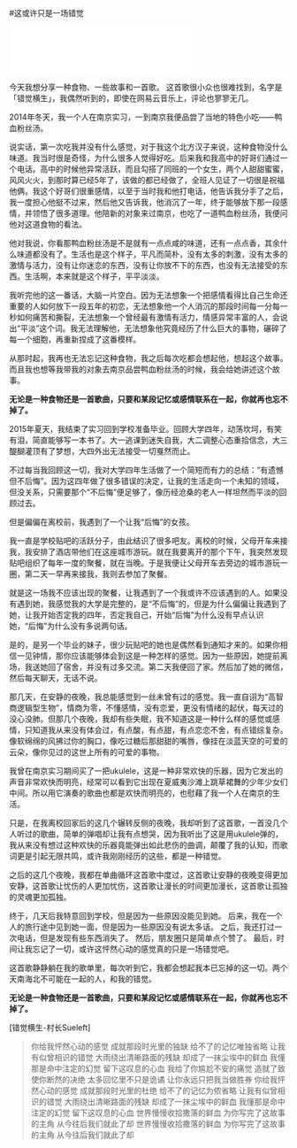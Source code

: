 #这或许只是一场错觉

<iframe frameborder="no" border="0" marginwidth="0" marginheight="0" width=330 height=86 src="//music.163.com/outchain/player?type=2&id=31673277&auto=1&height=66"></iframe>

今天我想分享一种食物、一些故事和一首歌。
这首歌很小众也很难找到，名字是「错觉横生」，我偶然听到的，即使在网易云音乐上，评论也寥寥无几。

2014年冬天，我一个人在南京实习，一到南京我便品尝了当地的特色小吃——鸭血粉丝汤。

说实话，第一次吃我并没有什么感觉，对于我这个北方汉子来说，这种食物没什么味道。我当时很是奇怪，为什么很多人觉得好吃。后来我和我高中的好哥们通过一个电话。高中的时候他异常活跃，而且勾搭了同班的一个女生，两个人甜甜蜜蜜，风风火火，到那时算已经5年了，该做的都已经做了，全班人见证了一切很是祝福他俩。我这个好哥们很重感情，以至于当时我和他打电话，他告诉我分手了之后，我一度担心他挺不过来，然后他又告诉我，他消沉了一年，终于能够放下那一段感情，并领悟了很多道理。他陪新的对象来过南京，也吃了一道鸭血粉丝汤，我便问他对这道食物的看法。

他对我说，你看那鸭血粉丝汤是不是就有一点点咸的味道，还有一点点香，其余什么味道都没有了。生活也是这个样子，平凡而简朴，没有太多的刺激，没有太多的激情与活力，没有让你迷恋的东西，没有让你放不下的东西，也没有无法接受的东西。生活啊，本来就是这个样子，平平淡淡。

我听完他的这一番话，大脑一片空白。因为无法想象一个把感情看得比自己生命还重要的人如何放下一段五年的初恋，无法想象他一个人消沉的那段时间每一分每一秒如何痛苦和撕裂，无法想象一个曾经最有激情有活力，情感异常丰富的人，会说出“平淡”这个词。我无法理解他，无法想象他究竟经历了什么巨大的事物，碾碎了每一个细胞，再重新捏成了这番模样。

从那时起，我再也无法忘记这种食物，我之后每次吃都会想起他，想起这个故事。而且我也想等我带我的对象去南京品尝鸭血粉丝汤的时候，我会给她讲述这个故事。

**无论是一种食物还是一首歌曲，只要和某段记忆或感情联系在一起，你就再也忘不掉了。**

2015年夏天，我结束了实习回到学校准备毕业。回顾大学四年，动荡坎坷，有笑有泪，简直能够写一本书了。大一逃课到迷失自我，大二调整心态重拾信念，大三醍醐灌顶有了梦想，大四外出无法接受一切戛然而止。

不过每当我回顾这一切，我对大学四年生活做了一个简短而有力的总结：“有遗憾但不后悔”。因为这四年做了很多错误的决定，让我的生活走向一个未知的领域，但没关系，只需要那个“不后悔”便足够了，像历经沧桑的老人一样坦然而平淡的回顾过去。

但是偏偏在离校前，我遇到了一个让我“后悔”的女孩。

我一直是学校贴吧的活跃分子，由此结识了很多吧友。离校的时候，父母开车来接我，我安排了酒店带他们在这座城市游玩。就在我要离开的那个下午，我突然发现贴吧组织了每年一度的聚餐，就在当晚。于是我便让父母开车去旁边的城市游玩一圈，第二天一早再来接我，我则去参加了聚餐。

就是这一场我不应该出现的聚餐，让我遇到了一个我或许不应该遇到的人。如果没有遇到她，我感觉我的大学是完整的，是“不后悔”的，但是为什么偏偏让我遇到了她，让我开始否定我的四年，否定我自己，开始“后悔”为什么没有早点认识她，“后悔”为什么没有多说两句话。

是的，是另一个毕业的妹子，很少玩贴吧的她也是偶然看到通知才来的。如果你相信一见钟情，那你应该能够体会到这是一种怎样的感觉。因为一些原因，她提前离场，我送她回了宿舍，并没有过多交流。第二天我便回了家。然后加了她的微信，然后每天聊天，无话不说。

那几天，在安静的夜晚，我总能感觉到一丝未曾有过的感觉。我一直自诩为“高智商逻辑型生物”，情商为零，不懂感情，没有恋爱，更没有情绪的起伏，每天过的没心没肺。但那几个夜晚，我却有些失眠，我不知道这是一种什么样的感觉或感情，只知道我从来没有体会过，有点酸，有点甜，有点恋恋不舍，有点错综复杂。像软绵绵的风拂过你的胸口，像吃过糖后那甜甜的嘴唇，像挂在淡蓝天空的可爱的云朵，像你见过的这世上所有的可爱的事物。

我曾在南京实习期间买了一把ukulele，这是一种非常欢快的乐器，因为它发出的声音非常欢快而明亮，经常可以看到它出现在夏威夷沙滩上跳草裙舞的少年少女们中间。所以用它演奏的歌曲也都是欢快而明亮的，也慰藉了我一个人在南京的生活。

只是，在我离校回家后的这几个辗转反侧的夜晚，我却听到了这首歌，一首没几个人听过的歌曲，简单的弹唱却让我有点想哭，因为我听出了这是用ukulele弹的，我从来没有想过这种欢快的乐器竟能弹出如此悲伤的曲调，颠覆了我的认知，而歌词更是引起无限共鸣，或许我刚刚经历的这些，都是一种错觉。

之后的这几个夜晚，我都在单曲循环这首歌中度过，这首歌让安静的夜晚变得更加安静，这首歌让忧伤的人更加忧伤，这首歌让漫长的时间更加漫长，这首歌让孤独的灵魂更加孤独。

终于，几天后我特意回到学校，但是因为一些原因没能见到她。
后来，我在一个人的旅行途中见到她一面，但是因为一些原因没有说太多话。
之后，我还打过一次电话，但是发现有些东西消失了。
然后，朋友圈只是简单点个赞了。
最后，时间让我忘记了一切，或许这怦然心动的感觉真的只是一场错觉吧。

这首歌静静躺在我的歌单里，每次听到它，我都会想起我本已忘掉的这一切。两个天南海北不可能在一起的人，和我的错觉。

**无论是一种食物还是一首歌曲，只要和某段记忆或感情联系在一起，你就再也忘不掉了。**

[错觉横生-村长Sueleft]
>你给我怦然心动的感觉
成就那段时光里的独缺
给不了的记忆唯独省略
让我有似曾相识的错觉
大雨绕出清晰路面的残缺
却成了一抹尘埃中的鲜血
我懂那是命中注定的幻觉
留下这叹息的心血
我给了你尴尬不安的痛觉
造就了致使你断然的决绝
太多回忆里不只是诡谲
让你永远只把我当做胜券
你给我怦然心动的感觉
成就那段时光里的杜绝
给不了的记忆为侬省略
让我有似曾相识的错觉
大雨绕出清晰路面的残缺
却成了一抹尘埃中的鲜血
我懂那是命中注定的幻觉
留下这叹息的心血
世界慢慢收拾撒落的鲜血
为你写完了这故事的主角
从今往后我们就此了却
世界慢慢收拾撒落的鲜血
为你写完了这故事的主角
从今往后我们就此了却
